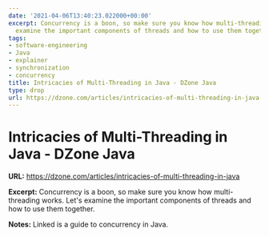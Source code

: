 ```yaml
---
date: '2021-04-06T13:40:23.022000+00:00'
excerpt: Concurrency is a boon, so make sure you know how multi-threading works. Let's
  examine the important components of threads and how to use them together.
tags:
- software-engineering
- Java
- explainer
- synchronization
- concurrency
title: Intricacies of Multi-Threading in Java - DZone Java
type: drop
url: https://dzone.com/articles/intricacies-of-multi-threading-in-java
---
```


# Intricacies of Multi-Threading in Java - DZone Java

**URL:** https://dzone.com/articles/intricacies-of-multi-threading-in-java

**Excerpt:** Concurrency is a boon, so make sure you know how multi-threading works. Let's examine the important components of threads and how to use them together.

**Notes:**
Linked is a guide to concurrency in Java.
